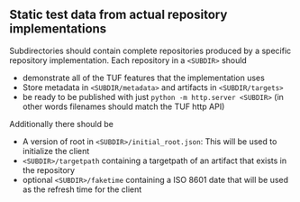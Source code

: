 ## Static test data from actual repository implementations

Subdirectories should contain complete repositories produced by a specific repository
implementation. Each repository in a `<SUBDIR>` should
* demonstrate all of the TUF features that the implementation uses
* Store metadata in `<SUBDIR/metadata>` and artifacts in `<SUBDIR/targets>` 
* be ready to be published with just `python -m http.server <SUBDIR>` (in other words filenames
  should match the TUF http API)

Additionally there should be 
  * A version of root in `<SUBDIR>/initial_root.json`: This will be used to initialize the client
  * `<SUBDIR>/targetpath` containing a targetpath of an artifact that exists in the repository
  * optional `<SUBDIR>/faketime` containing a ISO 8601 date that will be used as the refresh time for the client
